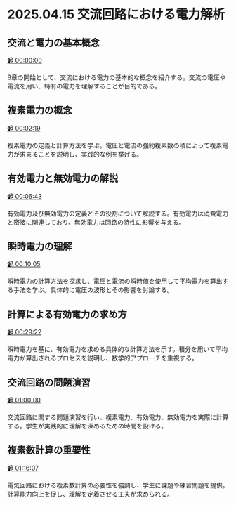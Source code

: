 # 2025.04.15 交流回路における電力解析

## 交流と電力の基本概念

[:video_camera: 00:00:00](https://kosenjp.sharepoint.com/sites/039R73ESII/_layouts/15/embed.aspx?UniqueId=28739e23-c3ef-4fe7-a726-f567805cd984&nav={"playbackOptions":{"startTimeInSeconds":0}})

8章の開始として、交流における電力の基本的な概念を紹介する。交流の電圧や電流を用い、特有の電力を理解することが目的である。

## 複素電力の概念

[:video_camera: 00:02:19](https://kosenjp.sharepoint.com/sites/039R73ESII/_layouts/15/embed.aspx?UniqueId=28739e23-c3ef-4fe7-a726-f567805cd984&nav={"playbackOptions":{"startTimeInSeconds":139}})

複素電力の定義と計算方法を学ぶ。電圧と電流の強約複素数の積によって複素電力が求まることを説明し、実践的な例を挙げる。

## 有効電力と無効電力の解説

[:video_camera: 00:06:43](https://kosenjp.sharepoint.com/sites/039R73ESII/_layouts/15/embed.aspx?UniqueId=28739e23-c3ef-4fe7-a726-f567805cd984&nav={"playbackOptions":{"startTimeInSeconds":403}})

有効電力及び無効電力の定義とその役割について解説する。有効電力は消費電力と密接に関連しており、無効電力は回路の特性に影響を与える。

## 瞬時電力の理解

[:video_camera: 00:10:05](https://kosenjp.sharepoint.com/sites/039R73ESII/_layouts/15/embed.aspx?UniqueId=28739e23-c3ef-4fe7-a726-f567805cd984&nav={"playbackOptions":{"startTimeInSeconds":605}})

瞬時電力の計算方法を探求し、電圧と電流の瞬時値を使用して平均電力を算出する手法を学ぶ。具体的に電圧の波形とその影響を討論する。

## 計算による有効電力の求め方

[:video_camera: 00:29:22](https://kosenjp.sharepoint.com/sites/039R73ESII/_layouts/15/embed.aspx?UniqueId=28739e23-c3ef-4fe7-a726-f567805cd984&nav={"playbackOptions":{"startTimeInSeconds":1762}})

瞬時電力を基に、有効電力を求める具体的な計算方法を示す。積分を用いて平均電力が算出されるプロセスを説明し、数学的アプローチを重視する。

## 交流回路の問題演習

[:video_camera: 01:00:00](https://kosenjp.sharepoint.com/sites/039R73ESII/_layouts/15/embed.aspx?UniqueId=28739e23-c3ef-4fe7-a726-f567805cd984&nav={"playbackOptions":{"startTimeInSeconds":3600}})

交流回路に関する問題演習を行い、複素電力、有効電力、無効電力を実際に計算する。学生が実践的に理解を深めるための時間を設ける。

## 複素数計算の重要性

[:video_camera: 01:16:07](https://kosenjp.sharepoint.com/sites/039R73ESII/_layouts/15/embed.aspx?UniqueId=28739e23-c3ef-4fe7-a726-f567805cd984&nav={"playbackOptions":{"startTimeInSeconds":4567}})

電気回路における複素数計算の必要性を強調し、学生に課題や練習問題を提供。計算能力向上を促し、理解を定着させる工夫が求められる。




